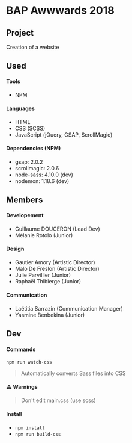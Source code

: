 # BAP Awwwards 2018 

## Project

Creation of a website

## Used 
#### Tools
* NPM

#### Languages
* HTML
* CSS (SCSS)
* JavaScript (jQuery, GSAP, ScrollMagic)

#### Dependencies (NPM)
* gsap: 2.0.2
* scrollmagic: 2.0.6
* node-sass: 4.10.0 (dev)
* nodemon: 1.18.6 (dev)

## Members
#### Developement
* Guillaume DOUCERON (Lead Dev)
* Mélanie Rotolo (Junior)

#### Design
* Gautier Amory (Artistic Director)
* Malo De Freslon (Artistic Director)
* Julie Parvillier (Junior)
* Raphaël Thibierge (Junior)

#### Communication
* Laëtitia Sarrazin (Communication Manager)
* Yasmine Benbekina (Junior)

## Dev
#### Commands
`npm run watch-css` 
> Automatically converts Sass files into CSS

#### ⚠ Warnings
> Don't edit main.css (use scss)

#### Install
* `npm install`
* `npm run build-css`
